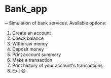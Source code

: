# Bank_app

~ Simulation of bank services. Available options:
1. Create an account
2. Check balance
3. Withdraw money
4. Deposit money
5. Print account summary
6. Make a transaction
7. Print history of your account's transactions
8. Exit :smile:
